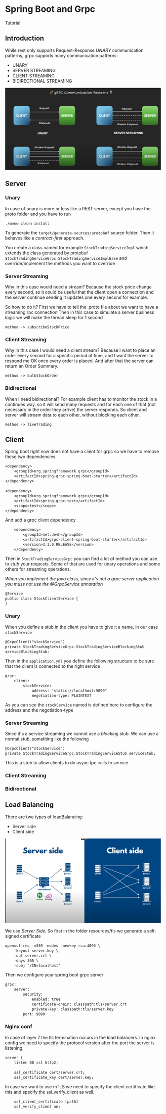 # Spring Boot and Grpc


[Tutorial](https://www.youtube.com/playlist?list=PLVz2XdJiJQxw0f6wXQCdWKabLdqSzGA0X)

## Introduction

While rest only supports Request-Response *UNARY* communication patterns, grpc supports many communication patterns:

 - UNARY
 - SERVER STREAMING
 - CLIENT STREAMING
 - BIDIRECTIONAL STREAMING

![img.png](images/grpc_communication_patterns.png)

## Server

### Unary

In case of unary is more or less like a REST server, except you have the proto folder and you have to run

    ./mvnw clean install 

To generate the `target/generate-sources/protobuf` source folder. Then it behaves like a *contract-first* approach.

You create a class named for example `StockTradingServiceImpl` which extends the class generated by protobuf `StockTradingServiceGrpc.StockTradingServiceImplBase` and 
override/implement the methods you want to override

### Server Streaming

Why in this case would need a stream? Because the stock price change every second, so it could be useful that the client open a connection and
the server continue sending it updates one every second for example.

So how to do it? First we have to tell the .proto file about we want to have a streaming rpc connection
Then in this case to simulate a server business logic we will make the thread sleep for 1 second

    method -> subscribeStockPrice

### Client Streaming

Why in this case I would need a client stream? Because I want to place an order every second for a specific period of time, and
I want the server to respond me OK once every order is placed. And after that the server can return an Order Summary. 

    method -> bulkStockOrder

### Bidirectional

When I need bidirectional? For example client has to monitor the stock in a continues way. so it will send many requests and for each one of that
(not necessary in the order they arrive) the server responds. So client and server will stream data to each other, without blocking each other.

    method -> liveTrading

## Client

Spring boot right now does not have a client for grpc so we have to remove these two dependencies

    <dependency>
        <groupId>org.springframework.grpc</groupId>
        <artifactId>spring-grpc-spring-boot-starter</artifactId>
    </dependency>

    <dependency>
        <groupId>org.springframework.grpc</groupId>
        <artifactId>spring-grpc-test</artifactId>
        <scope>test</scope>
    </dependency>

And add a grpc client dependency

        <dependency>
			<groupId>net.devh</groupId>
			<artifactId>grpc-client-spring-boot-starter</artifactId>
			<version>3.1.0.RELEASE</version>
		</dependency>

Then in `StockTradingServiceGrpc` you can find a lot of method you can use to *stub* your requests. Some of that are used for
unary operations and some others for streaming operations.

*When you implement the java class, since it's not a grpc server application you muss not use the @GrpcService annotation*

    @Service
    public class StockClientService {
    }

### Unary

When you define a stub in the client you have to give it a name, in our case `stockService`

    @GrpcClient("stockService")
    private StockTradingServiceGrpc.StockTradingServiceBlockingStub serviceBlockingStub;

Then in the `application.yml` you define the following structure to be sure that the client is connected to the right service

    grpc:
        client:
            stockService:
                address: "static://localhost:9090"
                negotiation-type: PLAINTEXT

As you can see the `stockService` named is defined here to configure the address and the negotiation-type

### Server Streaming

Since it's a service streaming we cannot use a *blocking* stub. We can use a normal stub, something like the following

    @GrpcClient("stockService")
    private StockTradingServiceGrpc.StockTradingServiceStub serviceStub;

This is a stub to allow clients to do async tpc calls to service

### Client Streaming

### Bidirectional


## Load Balancing 

There are two types of loadBalancing:

 - Server side
 - Client side

![img.png](./images/load_balancing.png)


We use *Server Side*. So first in the folder resources/tls we generate a self-signed certificate

    openssl req -x509 -nodes -newkey rsa:4096 \
        -keyout server.key \
        -out server.crt \
        -days 365 \
        -subj "/CN=localhost"

Then we configure your spring boot grpc server

    grpc:
        server:
            security:
                enabled: true
                certificate-chain: classpath:tls/server.crt
                private-key: classpath:tls/server.key
            port: 9090

### Nginx conf

In case of layer 7 the tls termination occurs in the load balancers.
In nginx config we need to specify the protocol version after the port the server is listening.

    server {
        listen 80 ssl http2;

        ssl_certificate cert/server.crt;
        ssl_certificate_key cert/server.key;

In case we want to use mTLS we need to specify the client certificate like this and specify the ssl_verify_client as well. 
    
        ssl_client_certificate [path]
        ssl_verify_client on;

